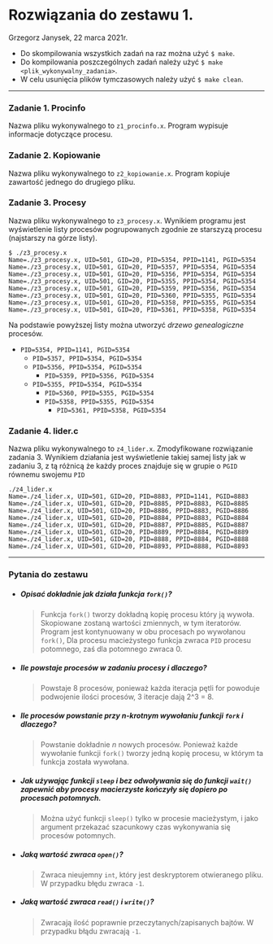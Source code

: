 # Rozwiązania do zestawu 1.
Grzegorz Janysek, 22 marca 2021r. 

- Do skompilowania wszystkich zadań na raz można użyć `$ make`.
- Do kompilowania poszczególnych zadań należy użyć `$ make <plik_wykonywalny_zadania>`.
- W celu usunięcia plików tymczasowych należy użyć `$ make clean`.

---
### Zadanie 1. Procinfo
Nazwa pliku wykonywalnego to `z1_procinfo.x`. Program wypisuje informacje dotyczące procesu.
### Zadanie 2. Kopiowanie
Nazwa pliku wykonywalnego to `z2_kopiowanie.x`. Program kopiuje zawartość jednego do drugiego pliku.
### Zadanie 3. Procesy
Nazwa pliku wykonywalnego to `z3_procesy.x`. Wynikiem programu jest wyświetlenie listy procesów pogrupowanych zgodnie ze starszyzą procesu (najstarszy na górze listy).
```
$ ./z3_procesy.x
Name=./z3_procesy.x, UID=501, GID=20, PID=5354, PPID=1141, PGID=5354
Name=./z3_procesy.x, UID=501, GID=20, PID=5357, PPID=5354, PGID=5354
Name=./z3_procesy.x, UID=501, GID=20, PID=5356, PPID=5354, PGID=5354
Name=./z3_procesy.x, UID=501, GID=20, PID=5355, PPID=5354, PGID=5354
Name=./z3_procesy.x, UID=501, GID=20, PID=5359, PPID=5356, PGID=5354
Name=./z3_procesy.x, UID=501, GID=20, PID=5360, PPID=5355, PGID=5354
Name=./z3_procesy.x, UID=501, GID=20, PID=5358, PPID=5355, PGID=5354
Name=./z3_procesy.x, UID=501, GID=20, PID=5361, PPID=5358, PGID=5354
```
Na podstawie powyższej listy można utworzyć *drzewo genealogiczne* procesów.
- `PID=5354, PPID=1141, PGID=5354`
    - `PID=5357, PPID=5354, PGID=5354`
    - `PID=5356, PPID=5354, PGID=5354`
        - `PID=5359, PPID=5356, PGID=5354`
    - `PID=5355, PPID=5354, PGID=5354`
        - `PID=5360, PPID=5355, PGID=5354`
        - `PID=5358, PPID=5355, PGID=5354`
            - `PID=5361, PPID=5358, PGID=5354`
### Zadanie 4. lider.c
Nazwa pliku wykonywalnego to `z4_lider.x`. Zmodyfikowane rozwiązanie zadania 3. Wynikiem działania jest wyświetlenie takiej samej listy jak w zadaniu 3, z tą różnicą że każdy proces znajduje się w grupie o `PGID` równemu swojemu `PID`
```
./z4_lider.x
Name=./z4_lider.x, UID=501, GID=20, PID=8883, PPID=1141, PGID=8883
Name=./z4_lider.x, UID=501, GID=20, PID=8885, PPID=8883, PGID=8885
Name=./z4_lider.x, UID=501, GID=20, PID=8886, PPID=8883, PGID=8886
Name=./z4_lider.x, UID=501, GID=20, PID=8884, PPID=8883, PGID=8884
Name=./z4_lider.x, UID=501, GID=20, PID=8887, PPID=8885, PGID=8887
Name=./z4_lider.x, UID=501, GID=20, PID=8889, PPID=8884, PGID=8889
Name=./z4_lider.x, UID=501, GID=20, PID=8888, PPID=8884, PGID=8888
Name=./z4_lider.x, UID=501, GID=20, PID=8893, PPID=8888, PGID=8893
```
---
### Pytania do zestawu
-   ##### Opisać dokładnie jak działa funkcja `fork()`?
    > Funkcja `fork()` tworzy dokładną kopię procesu który ją wywoła. Skopiowane zostaną wartości zmiennych, w tym iteratorów. Program jest kontynuowany w obu procesach po wywołanou `fork()`, Dla procesu macieżystego funkcja zwraca `PID` procesu potomnego, zaś dla potomnego zwraca 0.
-   ##### Ile powstaje procesów w zadaniu procesy i dlaczego?
    > Powstaje 8 procesów, ponieważ każda iteracja pętli for powoduje podwojenie ilości procesów, 3 iteracje dają 2^3 = 8.
-   ##### Ile procesów powstanie przy n-krotnym wywołaniu funkcji `fork` i dlaczego?
    > Powstanie dokładnie *n* nowych procesów. Ponieważ każde wywołanie funkcji `fork()` tworzy jedną kopię procesu, w którym ta funkcja została wywołana.
-   ##### Jak używając funkcji `sleep` i bez odwoływania się do funkcji `wait()` zapewnić aby procesy macierzyste kończyły się dopiero po procesach potomnych.
    > Można użyć funkcji `sleep()` tylko w procesie macieżystym, i jako argument przekazać szacunkowy czas wykonywania się procesów potomnych.
-   ##### Jaką wartość zwraca `open()`?
    > Zwraca nieujemny `int`, który jest deskryptorem otwieranego pliku. W przypadku błędu zwraca `-1`.
-   ##### Jaką wartość zwraca `read()` i `write()`?
    > Zwracają ilość poprawnie przeczytanych/zapisanych bajtów. W przypadku błądu zwracają `-1`.